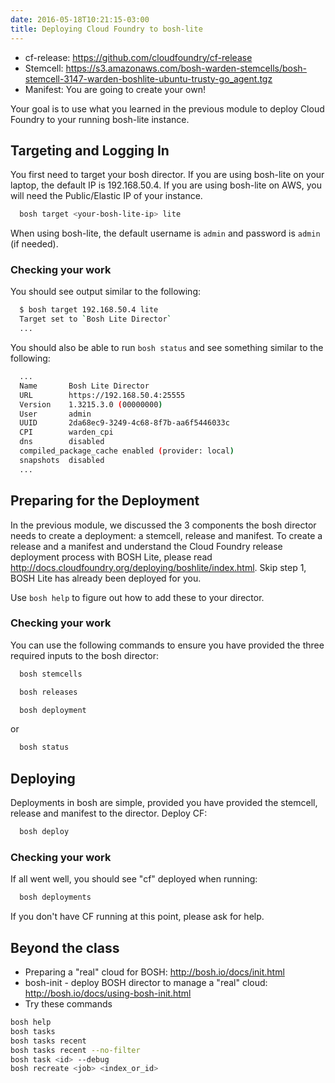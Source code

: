 ```yaml
---
date: 2016-05-18T10:21:15-03:00
title: Deploying Cloud Foundry to bosh-lite
---
```


- cf-release: https://github.com/cloudfoundry/cf-release
- Stemcell: https://s3.amazonaws.com/bosh-warden-stemcells/bosh-stemcell-3147-warden-boshlite-ubuntu-trusty-go_agent.tgz
- Manifest: You are going to create your own!


Your goal is to use what you learned in the previous module to deploy Cloud Foundry to your running bosh-lite instance.
## Targeting and Logging In

You first need to target your bosh director.  If you are using bosh-lite on your laptop, the default IP is 192.168.50.4.  If you are using bosh-lite on AWS, you will need the Public/Elastic IP of your instance.

```sh
  bosh target <your-bosh-lite-ip> lite
```

When using bosh-lite, the default username is `admin` and password is `admin` (if needed).

### Checking your work

You should see output similar to the following:

```sh
  $ bosh target 192.168.50.4 lite
  Target set to `Bosh Lite Director`
  ...
```

You should also be able to run `bosh status` and see something similar to the following:

```sh
  ...
  Name       Bosh Lite Director
  URL        https://192.168.50.4:25555
  Version    1.3215.3.0 (00000000)
  User       admin
  UUID       2da68ec9-3249-4c68-8f7b-aa6f5446033c
  CPI        warden_cpi
  dns        disabled
  compiled_package_cache enabled (provider: local)
  snapshots  disabled
  ...
```

## Preparing for the Deployment

In the previous module, we discussed the 3 components the bosh director needs to create a deployment: a stemcell, release and manifest.
To create a release and a manifest and understand the Cloud Foundry release deployment process with BOSH Lite, please read http://docs.cloudfoundry.org/deploying/boshlite/index.html.
Skip step 1, BOSH Lite has already been deployed for you.

Use `bosh help` to figure out how to add these to your director.

### Checking your work

You can use the following commands to ensure you have provided the three required inputs to the bosh director:

```sh
  bosh stemcells
```

```sh
  bosh releases
```

```sh
  bosh deployment
```

 or

```sh
  bosh status
```


## Deploying

Deployments in bosh are simple, provided you have provided the stemcell, release and manifest to the director. Deploy CF:

```sh
  bosh deploy
```

### Checking your work

If all went well, you should see "cf" deployed when running:

```sh
  bosh deployments
```

If you don't have CF running at this point, please ask for help.

## Beyond the class

* Preparing a "real" cloud for BOSH: http://bosh.io/docs/init.html
* bosh-init - deploy BOSH director to manage a "real" cloud: http://bosh.io/docs/using-bosh-init.html
* Try these commands

```sh
bosh help
bosh tasks
bosh tasks recent
bosh tasks recent --no-filter
bosh task <id> --debug
bosh recreate <job> <index_or_id>
```
